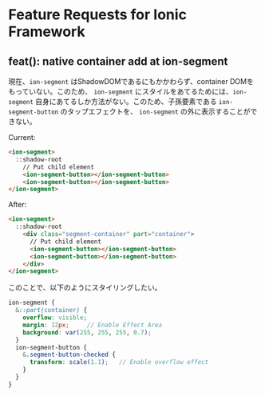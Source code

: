 # Feature Requests for Ionic Framework
## feat(): native container add at ion-segment

現在、`ion-segment` はShadowDOMであるにもかかわらず、container DOMをもっていない。このため、 `ion-segment` にスタイルをあてるためには、`ion-segment` 自身にあてるしか方法がない。このため、子孫要素である `ion-segment-button` のタップエフェクトを、 `ion-segment` の外に表示することができない。

Current:

```html
<ion-segment>
  ::shadow-root
    // Put child element
    <ion-segment-button></ion-segment-button>
    <ion-segment-button></ion-segment-button>
</ion-segment>
```

After:

```html
<ion-segment>
  ::shadow-root
    <div class="segment-container" part="container">
      // Put child element
      <ion-segment-button></ion-segment-button>
      <ion-segment-button></ion-segment-button>
    </div>
</ion-segment>
```

このことで、以下のようにスタイリングしたい。

```scss
ion-segment {
  &::part(container) {
    overflow: visible;
    margin: 12px;     // Enable Effect Area
    background: var(255, 255, 255, 0.7);
  }
  ion-segment-button {
    &.segment-button-checked {
      transform: scale(1.1);   // Enable overflow effect
    }
  }
}
```
